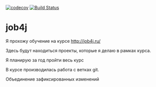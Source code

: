 [![codecov](https://codecov.io/gh/geratsx/job4j/branch/master/graph/badge.svg)](https://codecov.io/gh/geratsx/job4j)
[![Build Status](https://travis-ci.org/geratsx/job4j.svg?branch=master)](https://travis-ci.org/geratsx/job4j)

# job4j

Я прохожу обучение на курсе http://job4j.ru/

Здесь будут находиться проекты, которые я делаю в рамках курса.

Я планирую за год пройти весь курс

В курсе производилась работа с ветках git.

Объединение зафиксированных изменений